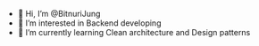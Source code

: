 - 👋 Hi, I’m @BitnuriJung
- 👀 I’m interested in Backend developing
- 🌱 I’m currently learning Clean architecture and Design patterns
